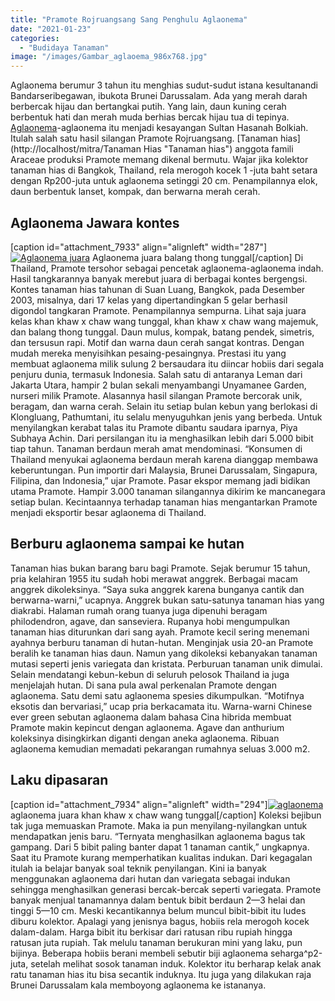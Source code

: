 ```yaml
---
title: "Pramote Rojruangsang Sang Penghulu Aglaonema"
date: "2021-01-23"
categories: 
  - "Budidaya Tanaman"
image: "/images/Gambar_aglaoema_986x768.jpg"
---
```


Aglaonema berumur 3 tahun itu menghias sudut-sudut istana kesultanandi Bandarseribegawan, ibukota Brunei Darussalam. Ada yang merah darah berbercak hijau dan bertangkai putih. Yang lain, daun kuning cerah berbentuk hati dan merah muda berhias bercak hijau tua di tepinya. [Aglaonema](http://localhost/mitra/topik/aglaonema "Aglaonema")\-aglaonema itu menjadi kesayangan Sultan Hasanah Bolkiah. Itulah salah satu hasil silangan Pramote Rojruangsang. [Tanaman hias](http://localhost/mitra/Tanaman Hias "Tanaman hias") anggota famili Araceae produksi Pramote memang dikenal bermutu. Wajar jika kolektor tanaman hias di Bangkok, Thailand, rela merogoh kocek 1 -juta baht setara dengan Rp200-juta untuk aglaonema setinggi 20 cm. Penampilannya elok, daun berbentuk lanset, kompak, dan berwarna merah cerah.

## Aglaonema Jawara kontes

\[caption id="attachment\_7933" align="alignleft" width="287"\][![Aglaonema juara ](/images/Gambar_aglaoema2_932x768.jpg)](http://localhost/mitra/wp-content/uploads/2021/01/Gambar_aglaoema2_932x768.jpg) Aglaonema juara balang thong tunggal\[/caption\] Di Thailand, Pramote tersohor sebagai pencetak aglaonema-aglaonema indah. Hasil tangkarannya banyak merebut juara di berbagai kontes bergengsi. Kontes tanaman hias tahunan di Suan Luang, Bangkok, pada Desember 2003, misalnya, dari 17 kelas yang dipertandingkan 5 gelar berhasil digondol tangkaran Pramote. Penampilannya sempurna. Lihat saja juara kelas khan khaw x chaw wang tunggal, khan khaw x chaw wang majemuk, dan balang thong tunggal. Daun mulus, kompak, batang pendek, simetris, dan tersusun rapi. Motif dan warna daun cerah sangat kontras. Dengan mudah mereka menyisihkan pesaing-pesaingnya. Prestasi itu yang membuat aglaonema milik sulung 2 bersaudara itu diincar hobiis dari segala penjuru dunia, termasuk Indonesia. Salah satu di antaranya Leman dari Jakarta Utara, hampir 2 bulan sekali menyambangi Unyamanee Garden, nurseri milik Pramote. Alasannya hasil silangan Pramote bercorak unik, beragam, dan warna cerah. Selain itu setiap bulan kebun yang berlokasi di Klongluang, Pathumtani, itu selalu menyuguhkan jenis yang berbeda. Untuk menyilangkan kerabat talas itu Pramote dibantu saudara iparnya, Piya Subhaya Achin. Dari persilangan itu ia menghasilkan lebih dari 5.000 bibit tiap tahun. Tanaman berdaun merah amat mendominasi. “Konsumen di Thailand menyukai aglaonema berdaun merah karena dianggap membawa keberuntungan. Pun importir dari Malaysia, Brunei Darussalam, Singapura, Filipina, dan Indonesia,” ujar Pramote. Pasar ekspor memang jadi bidikan utama Pramote. Hampir 3.000 tanaman silangannya dikirim ke mancanegara setiap bulan. Kecintaannya terhadap tanaman hias mengantarkan Pramote menjadi eksportir besar aglaonema di Thailand.

## Berburu aglaonema sampai ke hutan

Tanaman hias bukan barang baru bagi Pramote. Sejak berumur 15 tahun, pria kelahiran 1955 itu sudah hobi merawat anggrek. Berbagai macam anggrek dikoleksinya. “Saya suka anggrek karena bunganya cantik dan berwarna-warni,” ucapnya. Anggrek bukan satu-satunya tanaman hias yang diakrabi. Halaman rumah orang tuanya juga dipenuhi beragam philodendron, agave, dan sanseviera. Rupanya hobi mengumpulkan tanaman hias diturunkan dari sang ayah. Pramote kecil sering menemani ayahnya berburu tanaman di hutan-hutan. Menginjak usia 20-an Pramote beralih ke tanaman hias daun. Namun yang dikoleksi kebanyakan tanaman mutasi seperti jenis variegata dan kristata. Perburuan tanaman unik dimulai. Selain mendatangi kebun-kebun di seluruh pelosok Thailand ia juga menjelajah hutan. Di sana pula awal perkenalan Pramote dengan aglaonema. Satu demi satu aglaonema spesies dikumpulkan. “Motifnya eksotis dan bervariasi,” ucap pria berkacamata itu. Warna-warni Chinese ever green sebutan aglaonema dalam bahasa Cina hibrida membuat Pramote makin kepincut dengan aglaonema. Agave dan anthurium koleksinya disingkirkan diganti dengan aneka aglaonema. Ribuan aglaonema kemudian memadati pekarangan rumahnya seluas 3.000 m2.

## Laku dipasaran

\[caption id="attachment\_7934" align="alignleft" width="294"\][![aglaonema](/images/Gambar_aglaoema1_934x768.jpg)](http://localhost/mitra/wp-content/uploads/2021/01/Gambar_aglaoema1_934x768.jpg) aglaonema juara khan khaw x chaw wang tunggal\[/caption\] Koleksi bejibun tak juga memuaskan Pramote. Maka ia pun menyilang-nyilangkan untuk mendapatkan jenis baru. “Ternyata menghasilkan aglaonema bagus tak gampang. Dari 5 bibit paling banter dapat 1 tanaman cantik,” ungkapnya. Saat itu Pramote kurang memperhatikan kualitas indukan. Dari kegagalan itulah ia belajar banyak soal teknik penyilangan. Kini ia banyak menggunakan aglaonema dari hutan dan variegata sebagai indukan sehingga menghasilkan generasi bercak-bercak seperti variegata. Pramote banyak menjual tanamannya dalam bentuk bibit berdaun 2—3 helai dan tinggi 5—10 cm. Meski kecantikannya belum muncul bibit-bibit itu ludes diburu kolektor. Apalagi yang jenisnya bagus, hobiis rela merogoh kocek dalam-dalam. Harga bibit itu berkisar dari ratusan ribu rupiah hingga ratusan juta rupiah. Tak melulu tanaman berukuran mini yang laku, pun bijinya. Beberapa hobiis berani membeli sebutir biji aglaonema seharga^p2-juta, setelah melihat sosok tanaman induk. Kolektor itu berharap kelak anak ratu tanaman hias itu bisa secantik induknya. Itu juga yang dilakukan raja Brunei Darussalam kala memboyong aglaonema ke istananya.
